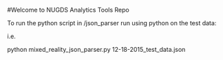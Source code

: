 #Welcome to NUGDS Analytics Tools Repo

To run the python script in /json_parser run using python on the test data:

i.e.

python mixed_reality_json_parser.py 12-18-2015_test_data.json

